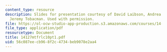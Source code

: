 ```yaml
---
content_type: resource
description: Slides for presentation courtesy of David Laibson, Andrea Repetto, and
  Jeremy Tobacman. Used with permission.
file: https://ol-ocw-studio-app-production.s3.amazonaws.com/courses/14-127-behavioral-economics-and-finance-spring-2004/56c087eecb968f2c4734beb9078e2aa4_14127mtfrlc10pt1.pdf
file_type: application/pdf
resourcetype: Document
title: 14127mtfrlc10pt1.pdf
uid: 56c087ee-cb96-8f2c-4734-beb9078e2aa4
---
```

